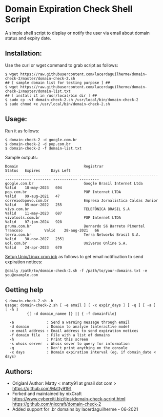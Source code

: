 Domain Expiration Check Shell Script
====================================
A simple shell script to display or notify the user via email about domain status and expiry date. 

Installation:
-------------
Use the curl or wget command to grab script as follows:

```
$ wget https://raw.githubusercontent.com/lacerdaguilherme/domain-check-2/master/domain-check-2.sh
## [ sample domain list for testing purpose ] ##
$ wget https://raw.githubusercontent.com/lacerdaguilherme/domain-check-2/master/domain-list.txt 
## [ install it in /usr/local/bin dir ] ##
$ sudo cp -vf domain-check-2.sh /usr/local/bin/domain-check-2
$ sudo chmod +x /usr/local/bin/domain-check-2.sh
```

Usage:
------
Run it as follows:
```
$ domain-check-2 -d google.com.br
$ domain-check-2 -d pop.com.br
$ domain-check-2 -f domain-list.txt 
```
Sample outputs:
```
Domain                              Registrar                                      Status   Expires     Days Left
----------------------------------- ---------------------------------------------- -------- ----------- ---------
google.com.br                       Google Brasil Internet Ltda                    Valid    18-may-2023   694  
pop.com.br                          POP Internet LTDA                              Valid    09-aug-2021   47   
correiodopovo.com.br                Empresa Jornalistica Caldas Junior             Valid    05-mar-2022   255  
vivo.com.br                         TELEFÔNICA BRASIL S.A                          Valid    11-may-2023   687  
vivotools.com.br                    POP Internet LTDA                              Valid    07-jan-2024   928  
pruma.com.br                        Bernardo Sá Barreto Pimentel Trancoso          Valid    28-aug-2021   66   
terra.com.br                        Terra Networks Brasil S.A.                     Valid    30-nov-2027   2351 
uol.com.br                          Universo Online S.A.                           Valid    24-apr-2023   670  
```
[Setup Unix/Linux cron job](https://www.cyberciti.biz/faq/how-do-i-add-jobs-to-cron-under-linux-or-unix-oses/)  as follows to get email notification to send expiration notices:

```
@daily /path/to/domain-check-2.sh -f /path/to/your-domains.txt -e you@example.com
```
Getting help
------------
```
$ domain-check-2.sh -h
Usage: domain-check-2.sh [ -e email ] [ -x expir_days ] [ -q ] [ -a ] [ -h ]
          {[ -d domain_namee ]} || { -f domainfile}

  -a               : Send a warning message through email 
  -d domain        : Domain to analyze (interactive mode)
  -e email address : Email address to send expiration notices
  -f domain file   : File with a list of domains
  -h               : Print this screen
  -s whois server  : Whois sever to query for information
  -q               : Don't print anything on the console
  -x days          : Domain expiration interval (eg. if domain_date < days)
```

Authors:
--------
* Origianl Author: Matty < matty91 at gmail dot com > https://github.com/Matty9191
* Forked and maintained by nixCraft https://www.cyberciti.biz/tips/domain-check-script.html https://github.com/nixcraft/domain-check-2
* Added support for .br domains by lacerdaguilherme - 06-2021
